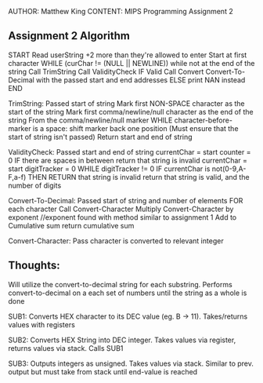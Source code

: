 AUTHOR: Matthew King
CONTENT: MIPS Programming Assignment 2

Assignment 2 Algorithm
----------------------
START
Read userString +2 more than they're allowed to enter
Start at first character
WHILE (curChar != (NULL || NEWLINE)) while not at the end of the string
	Call TrimString
	Call ValidityCheck
	IF Valid
		Call Convert Convert-To-Decimal with the passed start and end addresses
	ELSE 
		print NAN instead
END

TrimString: Passed start of string
	Mark first NON-SPACE character as the start of the string
	Mark first comma/newline/null character as the end of the string
	From the comma/newline/null marker WHILE character-before-marker is a space:
		shift marker back one position
		(Must ensure that the start of string isn't passed)
	Return start and end of string

ValidityCheck: Passed start and end of string
	currentChar = start
	counter = 0
	<Check to ensure there are no spaces inside the string>
	<Set the start and end markers to the first and last characters>
	<Count the distance between start and end>
	IF there are spaces in between return that string is invalid
	currentChar = start
	digitTracker = 0
	WHILE digitTracker != 0
		IF currentChar is not(0-9,A-F,a-f) THEN
			RETURN that string is invalid
	return that string is valid, and the number of digits
	
Convert-To-Decimal: Passed start of string and number of elements
	FOR each character Call Convert-Character
	Multiply Convert-Character by exponent //exponent found with method similar to assignment 1
	Add to Cumulative sum
	return cumulative sum

Convert-Character: Pass character is converted to relevant integer

Thoughts:
---------
Will utilize the convert-to-decimal string for each substring.
Performs convert-to-decimal on a each set of numbers until the string as a whole is done

SUB1: Converts HEX character to its DEC value (eg. B -> 11). Takes/returns values with registers

SUB2: Converts HEX String into DEC integer. Takes values via register, returns values via stack. Calls SUB1

SUB3: Outputs integers as unsigned. Takes values via stack. Similar to prev. output but must take from stack until end-value is reached
